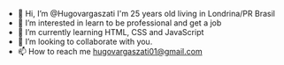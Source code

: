 - 👋 Hi, I’m @Hugovargaszati I'm 25 years old living in Londrina/PR Brasil
- 👀 I’m interested in learn to be professional and get a job
- 🌱 I’m currently learning HTML, CSS and JavaScript
- 💞️ I’m looking to collaborate with you.
- 📫 How to reach me hugovargaszati01@gmail.com

<!---
Hugovargaszati/Hugovargaszati is a ✨ special ✨ repository because its `README.md` (this file) appears on your GitHub profile.
You can click the Preview link to take a look at your changes.
--->
